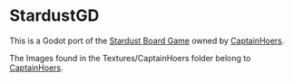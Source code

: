 # StardustGD
 This is a Godot port of the [Stardust Board Game](https://www.thegamecrafter.com/games/stardust2) owned by [CaptainHoers](https://captainhoers.tumblr.com/).
 
 The Images found in the Textures/CaptainHoers folder belong to [CaptainHoers](https://captainhoers.tumblr.com/).